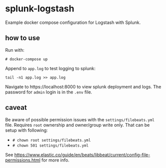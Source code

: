 # splunk-logstash
Example docker compose configuration for Logstash with Splunk.

## how to use
Run with:

`# docker-compose up`

Append to `app.log` to test logging to splunk:

`tail -n1 app.log >> app.log`

Navigate to https://localhost:8000 to view splunk deployment and logs. The password for `admin` login is in the `.env` file.

## caveat
Be aware of possible permission issues with the `settings/filebeats.yml` file. Requires `root` ownership and owner/group write only. That can be setup with following:

* `# chown root settings/filebeats.yml`
* `# chown 501 settings/filebeats.yml`

See https://www.elastic.co/guide/en/beats/libbeat/current/config-file-permissions.html for more info.

